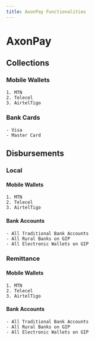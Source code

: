 ```yaml
---
title: AxonPay Functionalities
---
```

# AxonPay

## Collections

### Mobile Wallets

    1. MTN
    2. Telecel
    3. AirtelTigo

### Bank Cards

    - Visa
    - Master Card

## Disbursements

### Local

#### Mobile Wallets

    1. MTN
    2. Telecel
    3. AirtelTigo

#### Bank Accounts

    - All Traditional Bank Accounts
    - All Rural Banks on GIP
    - All Electronic Wallets on GIP

### Remittance

#### Mobile Wallets

    1. MTN
    2. Telecel
    3. AirtelTigo

#### Bank Accounts

    - All Traditional Bank Accounts
    - All Rural Banks on GIP
    - All Electronic Wallets on GIP
    